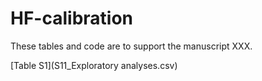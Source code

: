 # HF-calibration

These tables and code are to support the manuscript XXX.

[Table S1](S11_Exploratory analyses.csv) 
